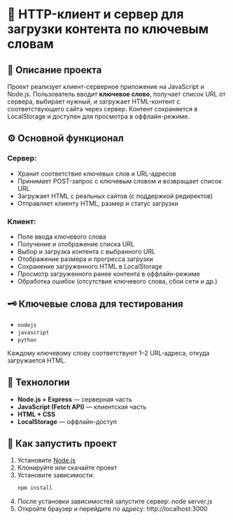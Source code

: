 # 📡 HTTP-клиент и сервер для загрузки контента по ключевым словам

## 📖 Описание проекта

Проект реализует клиент-серверное приложение на JavaScript и Node.js. Пользователь вводит **ключевое слово**, получает список URL от сервера, выбирает нужный, и загружает HTML-контент с соответствующего сайта через сервер. Контент сохраняется в LocalStorage и доступен для просмотра в оффлайн-режиме.

## ⚙️ Основной функционал

### Сервер:
- Хранит соответствие ключевых слов и URL-адресов
- Принимает POST-запрос с ключевым словом и возвращает список URL
- Загружает HTML с реальных сайтов (с поддержкой редиректов)
- Отправляет клиенту HTML, размер и статус загрузки

### Клиент:
- Поле ввода ключевого слова
- Получение и отображение списка URL
- Выбор и загрузка контента с выбранного URL
- Отображение размера и прогресса загрузки
- Сохранение загруженного HTML в LocalStorage
- Просмотр загруженного ранее контента в оффлайн-режиме
- Обработка ошибок (отсутствие ключевого слова, сбои сети и др.)

## 🗝️ Ключевые слова для тестирования

- `nodejs`
- `javascript`
- `python`

Каждому ключевому слову соответствуют 1–2 URL-адреса, откуда загружается HTML.

## 🧰 Технологии

- **Node.js + Express** — серверная часть
- **JavaScript (Fetch API)** — клиентская часть
- **HTML + CSS**
- **LocalStorage** — оффлайн-доступ

## 🚀 Как запустить проект

1. Установите [Node.js](https://nodejs.org/)
2. Клонируйте или скачайте проект
3. Установите зависимости:
   ```bash
   npm install
4. После установки зависимостей запустите сервер:
   node server.js
5. Откройте браузер и перейдите по адресу:
   http://localhost:3000
